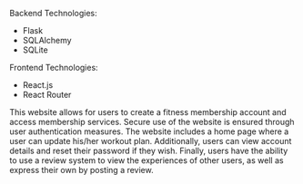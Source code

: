 Backend Technologies:
* Flask
* SQLAlchemy
* SQLite

Frontend Technologies:
* React.js
* React Router

This website allows for users to create a fitness membership account and access membership services. Secure use of the website is ensured through user authentication measures. The website includes a home page where a user can update his/her workout plan. Additionally, users can view account details and reset their password if they wish. Finally, users have the ability to use a review system to view the experiences of other users, as well as express their own by posting a review. 
